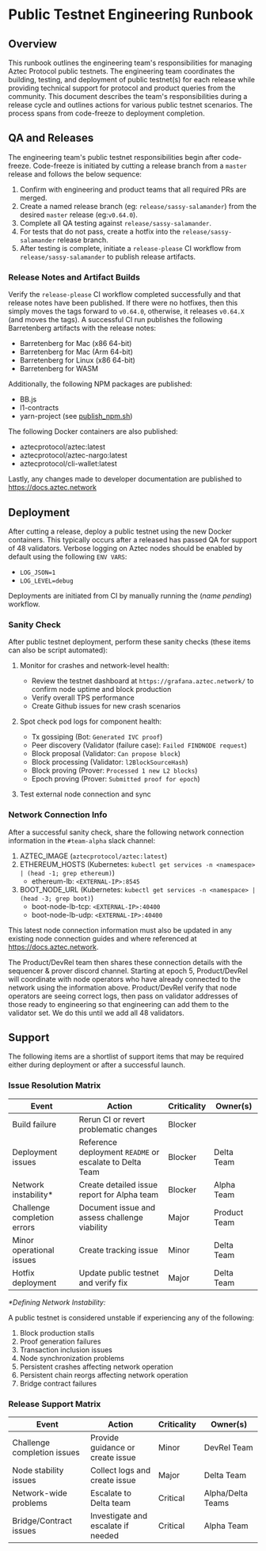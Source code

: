 # Public Testnet Engineering Runbook

## Overview

This runbook outlines the engineering team's responsibilities for managing Aztec Protocol public testnets. The engineering team coordinates the building, testing, and deployment of public testnet(s) for each release while providing technical support for protocol and product queries from the community. This document describes the team's responsibilities during a release cycle and outlines actions for various public testnet scenarios. The process spans from code-freeze to deployment completion.

## QA and Releases

The engineering team's public testnet responsibilities begin after code-freeze. Code-freeze is initiated by cutting a release branch from a `master` release and follows the below sequence:

1. Confirm with engineering and product teams that all required PRs are merged.
2. Create a named release branch (eg: `release/sassy-salamander`) from the desired `master` release (eg:`v0.64.0`).
3. Complete all QA testing against `release/sassy-salamander`.
4. For tests that do not pass, create a hotfix into the `release/sassy-salamander` release branch.
5. After testing is complete, initiate a `release-please` CI workflow from `release/sassy-salamander` to publish release artifacts.

### Release Notes and Artifact Builds

Verify the `release-please` CI workflow completed successfully and that release notes have been published. If there were no hotfixes, then this simply moves the tags forward to `v0.64.0`, otherwise, it releases `v0.64.X` (and moves the tags).
A successful CI run publishes the following Barretenberg artifacts with the release notes:

- Barretenberg for Mac (x86 64-bit)
- Barretenberg for Mac (Arm 64-bit)
- Barretenberg for Linux (x86 64-bit)
- Barretenberg for WASM

Additionally, the following NPM packages are published:

- BB.js
- l1-contracts
- yarn-project (see [publish_npm.sh](https://github.com/AztecProtocol/aztec-packages/blob/aztec-packages-v0.63.0/yarn-project/publish_npm.sh))

The following Docker containers are also published:

- aztecprotocol/aztec:latest
- aztecprotocol/aztec-nargo:latest
- aztecprotocol/cli-wallet:latest

Lastly, any changes made to developer documentation are published to <https://docs.aztec.network>

## Deployment

After cutting a release, deploy a public testnet using the new Docker containers. This typically occurs after a released has passed QA for support of 48 validators.
Verbose logging on Aztec nodes should be enabled by default using the following `ENV VARS`:

- `LOG_JSON=1`
- `LOG_LEVEL=debug`

Deployments are initiated from CI by manually running the (_name pending_) workflow.

### Sanity Check

After public testnet deployment, perform these sanity checks (these items can also be script automated):

1. Monitor for crashes and network-level health:

   - Review the testnet dashboard at `https://grafana.aztec.network/` to confirm node uptime and block production
   - Verify overall TPS performance
   - Create Github issues for new crash scenarios

2. Spot check pod logs for component health:

   - Tx gossiping (Bot: `Generated IVC proof`)
   - Peer discovery (Validator (failure case): `Failed FINDNODE request`)
   - Block proposal (Validator: `Can propose block`)
   - Block processing (Validator: `l2BlockSourceHash`)
   - Block proving (Prover: `Processed 1 new L2 blocks`)
   - Epoch proving (Prover: `Submitted proof for epoch`)

3. Test external node connection and sync

### Network Connection Info

After a successful sanity check, share the following network connection information in the `#team-alpha` slack channel:

1. AZTEC_IMAGE (`aztecprotocol/aztec:latest`)
2. ETHEREUM_HOSTS (Kubernetes: `kubectl get services -n <namespace> | (head -1; grep ethereum)`)
   - ethereum-lb: `<EXTERNAL-IP>:8545`
3. BOOT_NODE_URL (Kubernetes: `kubectl get services -n <namespace> | (head -3; grep boot)`)
   - boot-node-lb-tcp: `<EXTERNAL-IP>:40400`
   - boot-node-lb-udp: `<EXTERNAL-IP>:40400`

This latest node connection information must also be updated in any existing node connection guides and where referenced at <https://docs.aztec.network>.

The Product/DevRel team then shares these connection details with the sequencer & prover discord channel. Starting at epoch 5, Product/DevRel will coordinate with node operators who have already connected to the network using the information above. Product/DevRel verify that node operators are seeing correct logs, then pass on validator addresses of those ready to engineering so that engineering can add them to the validator set. We do this until we add all 48 validators.

## Support

The following items are a shortlist of support items that may be required either during deployment or after a successful launch.

### Issue Resolution Matrix

| Event                       | Action                                                  | Criticality | Owner(s)     |
| --------------------------- | ------------------------------------------------------- | ----------- | ------------ |
| Build failure               | Rerun CI or revert problematic changes                  | Blocker     |              |
| Deployment issues           | Reference deployment `README` or escalate to Delta Team | Blocker     | Delta Team   |
| Network instability\*       | Create detailed issue report for Alpha team             | Blocker     | Alpha Team   |
| Challenge completion errors | Document issue and assess challenge viability           | Major       | Product Team |
| Minor operational issues    | Create tracking issue                                   | Minor       | Delta Team   |
| Hotfix deployment           | Update public testnet and verify fix                    | Major       | Delta Team   |

_\*Defining Network Instability:_

A public testnet is considered unstable if experiencing any of the following:

1. Block production stalls
2. Proof generation failures
3. Transaction inclusion issues
4. Node synchronization problems
5. Persistent crashes affecting network operation
6. Persistent chain reorgs affecting network operation
7. Bridge contract failures

### Release Support Matrix

| Event                       | Action                             | Criticality | Owner(s)          |
| --------------------------- | ---------------------------------- | ----------- | ----------------- |
| Challenge completion issues | Provide guidance or create issue   | Minor       | DevRel Team       |
| Node stability issues       | Collect logs and create issue      | Major       | Delta Team        |
| Network-wide problems       | Escalate to Delta team             | Critical    | Alpha/Delta Teams |
| Bridge/Contract issues      | Investigate and escalate if needed | Critical    | Alpha Team        |
